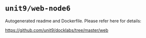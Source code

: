 # `unit9/web-node6`

Autogenerated readme and Dockerfile. Please refer here for details:

<https://github.com/unit9/docklabs/tree/master/web>
